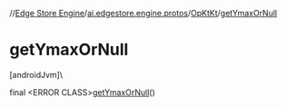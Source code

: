 //[Edge Store Engine](../../../index.md)/[ai.edgestore.engine.protos](../index.md)/[OpKtKt](index.md)/[getYmaxOrNull](get-ymax-or-null.md)

# getYmaxOrNull

[androidJvm]\

final &lt;ERROR CLASS&gt;[getYmaxOrNull](get-ymax-or-null.md)()
